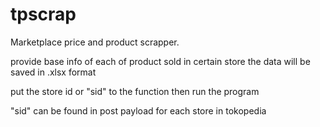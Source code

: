 # tpscrap
Marketplace price and product scrapper. 

provide base info of each of product sold in certain store
the data will be saved in .xlsx format

put the store id or "sid" to the function then run the program

"sid" can be found in post payload for each store in tokopedia
